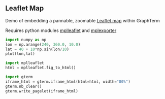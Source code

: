 <!--gterm notebook command=python-->
## Leaflet Map

Demo of embedding a pannable, zoomable
[Leaflet map](http://leafletjs.com) within GraphTerm

Requires python modules [mplleaflet](https://github.com/jwass/mplleaflet)
and [mplexporter](https://github.com/mpld3/mplexporter)


```python
import numpy as np
lon = np.arange(240, 360.0, 10.0)
lat = 40 + 10*np.sin(lon/10)
plot(lon,lat)

import mplleaflet
html = mplleaflet.fig_to_html()

import gterm
iframe_html = gterm.iframe_html(html=html, width="80%")
gterm.nb_clear()
gterm.write_pagelet(iframe_html)
```